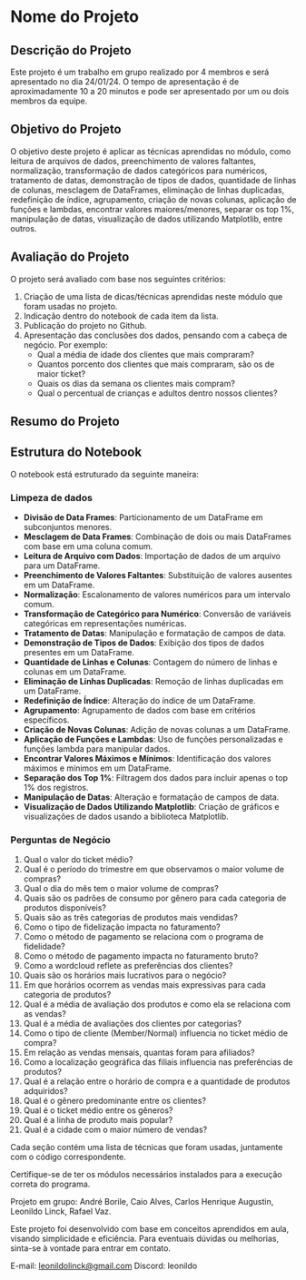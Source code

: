 # Nome do Projeto

## Descrição do Projeto

Este projeto é um trabalho em grupo realizado por 4 membros e será apresentado no dia 24/01/24. O tempo de apresentação é de aproximadamente 10 a 20 minutos e pode ser apresentado por um ou dois membros da equipe.

## Objetivo do Projeto

O objetivo deste projeto é aplicar as técnicas aprendidas no módulo, como leitura de arquivos de dados, preenchimento de valores faltantes, normalização, transformação de dados categóricos para numéricos, tratamento de datas, demonstração de tipos de dados, quantidade de linhas de colunas, mesclagem de DataFrames, eliminação de linhas duplicadas, redefinição de índice, agrupamento, criação de novas colunas, aplicação de funções e lambdas, encontrar valores maiores/menores, separar os top 1%, manipulação de datas, visualização de dados utilizando Matplotlib, entre outros.

## Avaliação do Projeto

O projeto será avaliado com base nos seguintes critérios:

1. Criação de uma lista de dicas/técnicas aprendidas neste módulo que foram usadas no projeto.
2. Indicação dentro do notebook de cada item da lista.
3. Publicação do projeto no Github.
4. Apresentação das conclusões dos dados, pensando com a cabeça de negócio. Por exemplo:
    - Qual a média de idade dos clientes que mais compraram?
    - Quantos porcento dos clientes que mais compraram, são os de maior ticket?
    - Quais os dias da semana os clientes mais compram?
    - Qual o percentual de crianças e adultos dentro nossos clientes?

## Resumo do Projeto

## Estrutura do Notebook

O notebook está estruturado da seguinte maneira:

### Limpeza de dados

- **Divisão de Data Frames**: Particionamento de um DataFrame em subconjuntos menores.
- **Mesclagem de Data Frames**: Combinação de dois ou mais DataFrames com base em uma coluna comum.
- **Leitura de Arquivo com Dados**: Importação de dados de um arquivo para um DataFrame.
- **Preenchimento de Valores Faltantes**: Substituição de valores ausentes em um DataFrame.
- **Normalização**: Escalonamento de valores numéricos para um intervalo comum.
- **Transformação de Categórico para Numérico**: Conversão de variáveis categóricas em representações numéricas.
- **Tratamento de Datas**: Manipulação e formatação de campos de data.
- **Demonstração de Tipos de Dados**: Exibição dos tipos de dados presentes em um DataFrame.
- **Quantidade de Linhas e Colunas**: Contagem do número de linhas e colunas em um DataFrame.
- **Eliminação de Linhas Duplicadas**: Remoção de linhas duplicadas em um DataFrame.
- **Redefinição de Índice**: Alteração do índice de um DataFrame.
- **Agrupamento**: Agrupamento de dados com base em critérios específicos.
- **Criação de Novas Colunas**: Adição de novas colunas a um DataFrame.
- **Aplicação de Funções e Lambdas**: Uso de funções personalizadas e funções lambda para manipular dados.
- **Encontrar Valores Máximos e Mínimos**: Identificação dos valores máximos e mínimos em um DataFrame.
- **Separação dos Top 1%**: Filtragem dos dados para incluir apenas o top 1% dos registros.
- **Manipulação de Datas**: Alteração e formatação de campos de data.
- **Visualização de Dados Utilizando Matplotlib**: Criação de gráficos e visualizações de dados usando a biblioteca Matplotlib.

### Perguntas de Negócio

1. Qual o valor do ticket médio?
2. Qual é o período do trimestre em que observamos o maior volume de compras?
3. Qual o dia do mês tem o maior volume de compras?
4. Quais são os padrões de consumo por gênero para cada categoria de produtos disponíveis?
5. Quais são as três categorias de produtos mais vendidas?
6. Como o tipo de fidelização impacta no faturamento?
7. Como o método de pagamento se relaciona com o programa de fidelidade?
8. Como o método de pagamento impacta no faturamento bruto?
9. Como a wordcloud reflete as preferências dos clientes?
10. Quais são os horários mais lucrativos para o negócio?
11. Em que horários ocorrem as vendas mais expressivas para cada categoria de produtos?
12. Qual é a média de avaliação dos produtos e como ela se relaciona com as vendas?
13. Qual é a média de avaliações dos clientes por categorias?
14. Como o tipo de cliente (Member/Normal) influencia no ticket médio de compra?
15. Em relação as vendas mensais, quantas foram para afiliados?
16. Como a localização geográfica das filiais influencia nas preferências de produtos?
17. Qual é a relação entre o horário de compra e a quantidade de produtos adquiridos?
18. Qual é o gênero predominante entre os clientes?
19. Qual é o ticket médio entre os gêneros?
20. Qual é a linha de produto mais popular?
21. Qual é a cidade com o maior número de vendas?


Cada seção contém uma lista de técnicas que foram usadas, juntamente com o código correspondente.

Certifique-se de ter os módulos necessários instalados para a execução correta do programa.

Projeto em grupo: André Borile, Caio Alves, Carlos Henrique Augustin, Leonildo Linck, Rafael Vaz.

Este projeto foi desenvolvido com base em conceitos aprendidos em aula, visando simplicidade e eficiência. Para eventuais dúvidas ou melhorias, sinta-se à vontade para entrar em contato.

E-mail: leonildolinck@gmail.com Discord: leonildo